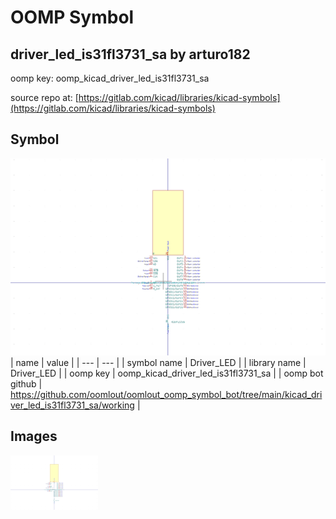 # OOMP Symbol  
## driver_led_is31fl3731_sa  by arturo182  
  
oomp key: oomp_kicad_driver_led_is31fl3731_sa  
  
source repo at: [https://gitlab.com/kicad/libraries/kicad-symbols](https://gitlab.com/kicad/libraries/kicad-symbols)  
## Symbol  
  
[![working.png](working_600.png)](working.png)  
| name | value | 
| --- | --- | 
| symbol name | Driver_LED | 
| library name | Driver_LED | 
| oomp key | oomp_kicad_driver_led_is31fl3731_sa | 
| oomp bot github | https://github.com/oomlout/oomlout_oomp_symbol_bot/tree/main/kicad_driver_led_is31fl3731_sa/working | 
## Images  
  
[![working.png](working_140.png)](working.png)  
